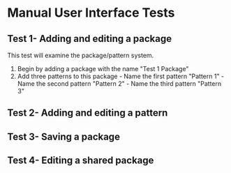 # Manual User Interface Tests #

## Test 1- Adding and editing a package
This test will examine the package/pattern system.
   1. Begin by adding a package with the name "Test 1 Package"
   2. Add three patterns to this package
     - Name the first pattern "Pattern 1"
     - Name the second pattern "Pattern 2"
     - Name the third pattern "Pattern 3"

## Test 2- Adding and editing a pattern

## Test 3- Saving a package

## Test 4- Editing a shared package
